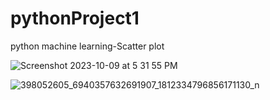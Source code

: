# pythonProject1
python machine learning-Scatter plot

![Screenshot 2023-10-09 at 5 31 55 PM](https://github.com/sme322-ui/pythonProject1/assets/71810019/0bfc7e41-4283-4738-bc38-1cd22c81bf63)

![398052605_6940357632691907_1812334796856171130_n](https://github.com/sme322-ui/pythonProject1/assets/71810019/71c4a46d-5346-4682-a575-c25252db2d24)
